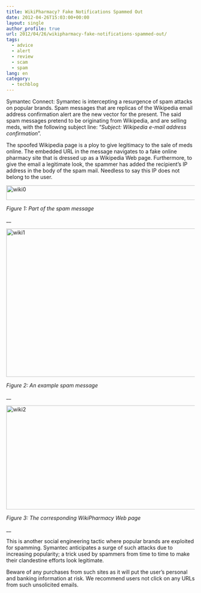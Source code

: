 ```yaml
---
title: WikiPharmacy? Fake Notifications Spammed Out
date: 2012-04-26T15:03:00+00:00
layout: single
author_profile: true
url: 2012/04/26/wikipharmacy-fake-notifications-spammed-out/
tags:
  - advice
  - alert
  - review
  - scam
  - spam
lang: en
category: 
  - techblog
---
```

Symantec Connect: Symantec is intercepting a resurgence of spam attacks on popular brands. Spam messages that are replicas of the Wikipedia email address confirmation alert are the new vector for the present. The said spam messages pretend to be originating from Wikipedia, and are selling meds, with the following subject line: “_Subject:_ _Wikipedia e-mail address confirmation_”. 

The spoofed Wikipedia page is a ploy to give legitimacy to the sale of meds online. The embedded URL in the message navigates to a fake online pharmacy site that is dressed up as a Wikipedia Web page. Furthermore, to give the email a legitimate look, the spammer has added the recipient’s IP address in the body of the spam mail. Needless to say this IP does not belong to the user. 

[<img title="wiki0" border="0" alt="wiki0" src="http://lh6.ggpht.com/-dkpOjDKWTOc/T5lceFCoFMI/AAAAAAAAFtU/6AfiwAz1FcA/wiki0_thumb%25255B2%25255D.png?imgmax=800" width="585" height="39" />](http://lh4.ggpht.com/-eXkXMRO6v1o/T5lcb3ALszI/AAAAAAAAFtM/IcTPopEz0Dc/s1600-h/wiki0%25255B4%25255D.png) 

_Figure 1: Part of the spam message_ 

__  

[<img title="wiki1" border="0" alt="wiki1" src="http://lh5.ggpht.com/-S1FaOd7JvEk/T5lckZTyhmI/AAAAAAAAFtk/2sNK7rIM_Oc/wiki1_thumb%25255B2%25255D.png?imgmax=800" width="585" height="395" />](http://lh5.ggpht.com/-N-tzN6g41Go/T5lchCMDAyI/AAAAAAAAFtc/I31oAmkywz8/s1600-h/wiki1%25255B4%25255D.png) 

_Figure 2: An example spam message_ 

__  

[<img title="wiki2" border="0" alt="wiki2" src="http://lh5.ggpht.com/-bZQ_n8mQEZo/T5lcrPZvKuI/AAAAAAAAFt0/rDsl7S9ubHU/wiki2_thumb%25255B2%25255D.png?imgmax=800" width="585" height="277" />](http://lh4.ggpht.com/-KzOpD3pwngc/T5lcoRyJiTI/AAAAAAAAFts/tZ-n94VD3Sk/s1600-h/wiki2%25255B4%25255D.png) 

_Figure 3: The corresponding WikiPharmacy Web page_ 

__  

This is another social engineering tactic where popular brands are exploited for spamming. Symantec anticipates a surge of such attacks due to increasing popularity; a trick used by spammers from time to time to make their clandestine efforts look legitimate. 

Beware of any purchases from such sites as it will put the user’s personal and banking information at risk. We recommend users not click on any URLs from such unsolicited emails.